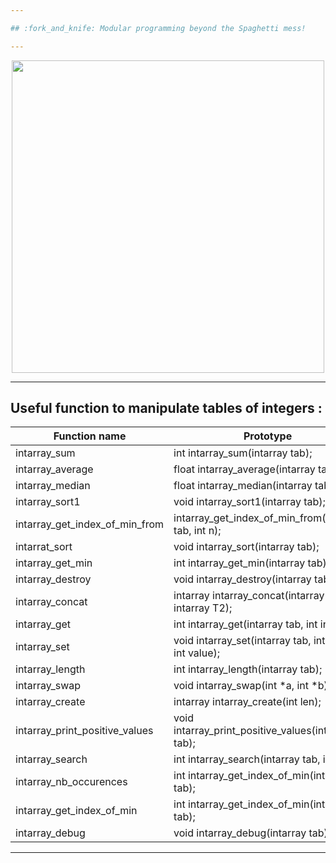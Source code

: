 ```yaml
---

## :fork_and_knife: Modular programming beyond the Spaghetti mess!

---
```


</p>
<p align="center">
<img src="https://media2.giphy.com/media/l3vRf3QDkiCiNjXGM/giphy.gif?cid=790b761176ff3f599e97eecd1509a17c289bdf79c0ba4437&rid=giphy.gif&ct=g" width="500">
<p/>

---

## Useful function to manipulate tables of integers :

|Function name | Prototype |
|--- |--- |
| intarray_sum | int			intarray_sum(intarray tab); |
| intarray_average | float		intarray_average(intarray tab); |
| intarray_median | float		intarray_median(intarray tab); |
| intarray_sort1 | void		intarray_sort1(intarray tab); |
| intarray_get_index_of_min_from | intarray_get_index_of_min_from(intarray tab, int n); |
| intarrat_sort | void		intarray_sort(intarray tab); |
| intarray_get_min | int			intarray_get_min(intarray tab); |
| intarray_destroy | void		intarray_destroy(intarray tab); |
| intarray_concat | intarray	intarray_concat(intarray T1, intarray T2); |
| intarray_get | int			intarray_get(intarray tab, int index); |
| intarray_set | void		intarray_set(intarray tab, int index, int value); |
| intarray_length | int			intarray_length(intarray tab); |
| intarray_swap | void		intarray_swap(int *a, int *b); |
| intarray_create | intarray	intarray_create(int len); |
| intarray_print_positive_values | void		intarray_print_positive_values(intarray tab); |
| intarray_search | int			intarray_search(intarray tab, int n); |
| intarray_nb_occurences | int			intarray_get_index_of_min(intarray tab); |
| intarray_get_index_of_min | int			intarray_get_index_of_min(intarray tab); |
| intarray_debug | void		intarray_debug(intarray tab); |

---

